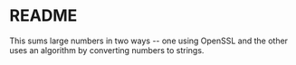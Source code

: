 # README

This sums large numbers in two ways -- one using OpenSSL and the other uses an algorithm by converting numbers to strings.
